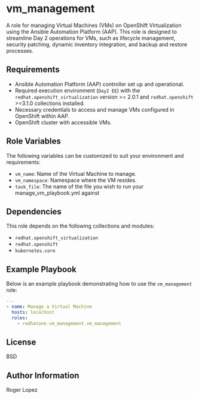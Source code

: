 vm_management
=========

A role for managing Virtual Machines (VMs) on OpenShift Virtualization using the
Ansible Automation Platform (AAP). This role is designed to streamline Day 2
operations for VMs, such as lifecycle management, security patching, dynamic
inventory integration, and backup and restore processes.

Requirements
------------

- Ansible Automation Platform (AAP) controller set up and operational.
- Required execution environment (`Day2 EE`) with the
  `redhat.openshift_virtualization` version >= 2.0.1  and `redhat.openshift` >=3.1.0 collections installed.
- Necessary credentials to access and manage VMs configured in OpenShift within AAP.
- OpenShift cluster with accessible VMs.

Role Variables
--------------

The following variables can be customized to suit your environment and
requirements:

- `vm_name`: Name of the Virtual Machine to manage.
- `vm_namespace`: Namespace where the VM resides.
- `task_file`: The name of the file you wish to run your manage_vm_playbook.yml against

Dependencies
------------

This role depends on the following collections and modules:
- `redhat.openshift_virtualization`
- `redhat.openshift`
- `kubernetes.core`


Example Playbook
----------------

Below is an example playbook demonstrating how to use the `vm_management` role:

```yaml
---
- name: Manage a Virtual Machine
  hosts: localhost
  roles:
    - redhatone.vm_management.vm_management
```

License
-------

BSD

Author Information
------------------

Roger Lopez
